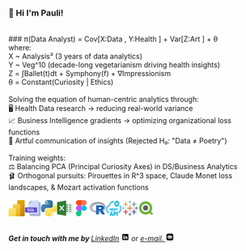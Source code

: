### 👋 Hi I'm Pauli!
<br>
### π(Data Analyst) = Cov[X:Data , Y:Health ] + Var[Z:Art ] + θ
<br>where:
<br>X ~ Analysis³ (3 years of data analytics)
<br>Y ~ Veg^10 (decade-long vegetarianism driving health insights)
<br>Z = ∫Ballet(t)dt + Symphony(f) + ∇Impressionism
<br>θ = Constant(Curiosity | Ethics)
<br>
<br>Solving the equation of human-centric analytics through:
<br>🖥️ Health Data research → reducing real-world variance
<br>📈 Business Intelligence gradients → optimizing organizational loss functions
<br>🎨 Artful communication of insights (Rejected H₀: "Data ≠ Poetry")
<br>
<br>Training weights:
<br>⚖️ Balancing PCA (Principal Curiosity Axes) in DS/Business Analytics
<br>🩰 Orthogonal pursuits: Pirouettes in R^3 space, Claude Monet loss landscapes, & Mozart activation functions
<br>

<br>
<img align="left" height="32px" width="32px" alt="PowerBI " src="/images/power-bi.svg">
<img align="left" height="32px" width="32px" alt="SQL logo" src="/images/sql.png">
<img align="left" height="32px" width="32px" alt="PY logo" src="/images/python.png">
<img align="left" height="32px" width="32px" alt="Excel logo" src="/images/excel.png">
<img align="left" height="32px" width="32px" alt="Figma logo" src="/images/figma.png">
<img align="left" height="32px" width="32px" alt="R" src="/images/r.png">
<img align="left" height="32px" width="32px" alt="Rest API logo" src="/images/restapi.png">
<img align="left" height="32px" width="32px" alt="Tableau" src="/images/tableau.svg">
<img align="left" height="32px" width="32px" alt="QlikView" src="/images/qlik.svg">
<br/>
<br>

<em><b> <br>Get in touch with me by </b>  <a href="https://linkedin.com/in/pauliannefontoura">LinkedIn</a> <img height="16px" width="16px" alt="PowerBI " src="/images/linkedin.png"> or <a href="mailto:pauliannefontoura.contact@gmail.com"> e-mail. <img height="16px" width="16px" alt="PowerBI " src="/images/mail.png"></a> </em> </br> </br>
